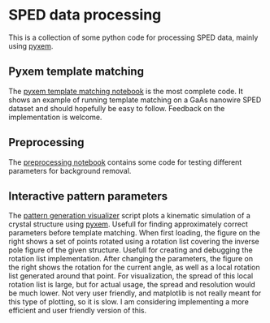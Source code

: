 # SPED data processing
This is a collection of some python code for processing SPED data, mainly using [pyxem].

## Pyxem template matching
The [pyxem template matching notebook](pyxem_template_matching.ipynb) is the most complete code. It shows an example of running template matching on a GaAs nanowire SPED dataset and should hopefully be easy to follow. Feedback on the implementation is welcome.

## Preprocessing
The [preprocessing notebook](Preprocessing.ipynb) contains some code for testing different parameters for background removal.

## Interactive pattern parameters
The [pattern generation visualizer](pattern_gen_visualizer.py) script plots a kinematic simulation of a crystal structure using [pyxem]. Usefull for finding approximately correct parameters before template matching. When first loading, the figure on the right shows a set of points rotated using a rotation list covering the inverse pole figure of the given structure. Usefull for creating and debugging the rotation list implementation. After changing the parameters, the figure on the right shows the rotation for the current angle, as well as a local rotation list generated around that point. For visualization, the spread of this local rotation list is large, but for actual usage, the spread and resolution would be much lower. Not very user friendly, and matplotlib is not really meant for this type of plotting, so it is slow. I am considering implementing a more efficient and user friendly version of this.

[pyxem]: https://github.com/pyxem/pyxem
